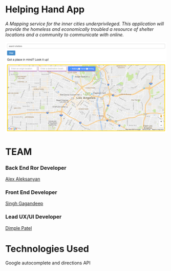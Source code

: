 # Helping Hand App

<i>A Mapping service for the inner cities underprivileged.
This application will provide the homeless and economically 
troubled a resource of shelter locations and a community to 
communicate with online.</i>

![screenshot](app/assets/images/Couch_Landing_Page.png)

# TEAM 

### Back End Ror Developer
<a href="alex1100.software">Alex Aleksanyan</a> 
<br/>
### Front End Developer
<a href="www.singhgallery.com">Singh Gagandeep</a>
<br/>
### Lead UX/UI Developer
<a href="#">Dimple Patel</a>


# Technologies Used

Google autocomplete and directions API
